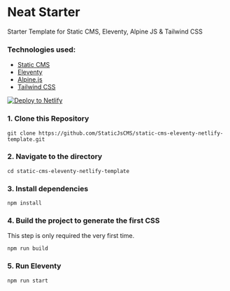 # Neat Starter

Starter Template for Static CMS, Eleventy, Alpine JS & Tailwind CSS

### Technologies used:

- [Static CMS](https://staticjscms.netlify.app/)
- [Eleventy](https://www.11ty.dev/)
- [Alpine.js](https://github.com/alpinejs/alpine)
- [Tailwind CSS](https://tailwindcss.com/)


<a href="https://app.netlify.com/start/deploy?repository=https://github.com/StaticJsCMS/static-cms-eleventy-netlify-template&amp;stack=cms"><img src="https://www.netlify.com/img/deploy/button.svg" alt="Deploy to Netlify" /></a>

### 1\. Clone this Repository

```
git clone https://github.com/StaticJsCMS/static-cms-eleventy-netlify-template.git
```

### 2\. Navigate to the directory

```
cd static-cms-eleventy-netlify-template
```

### 3\. Install dependencies

```
npm install
```

### 4\. Build the project to generate the first CSS

This step is only required the very first time.

```
npm run build
```

### 5\. Run Eleventy

```
npm run start
```
